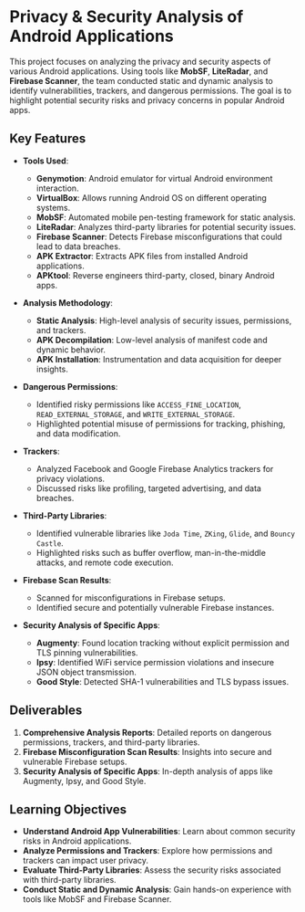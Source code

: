 # Privacy & Security Analysis of Android Applications

This project focuses on analyzing the privacy and security aspects of various Android applications. Using tools like **MobSF**, **LiteRadar**, and **Firebase Scanner**, the team conducted static and dynamic analysis to identify vulnerabilities, trackers, and dangerous permissions. The goal is to highlight potential security risks and privacy concerns in popular Android apps.

## Key Features

- **Tools Used**:  
  - **Genymotion**: Android emulator for virtual Android environment interaction.  
  - **VirtualBox**: Allows running Android OS on different operating systems.  
  - **MobSF**: Automated mobile pen-testing framework for static analysis.  
  - **LiteRadar**: Analyzes third-party libraries for potential security issues.  
  - **Firebase Scanner**: Detects Firebase misconfigurations that could lead to data breaches.  
  - **APK Extractor**: Extracts APK files from installed Android applications.  
  - **APKtool**: Reverse engineers third-party, closed, binary Android apps.  

- **Analysis Methodology**:  
  - **Static Analysis**: High-level analysis of security issues, permissions, and trackers.  
  - **APK Decompilation**: Low-level analysis of manifest code and dynamic behavior.  
  - **APK Installation**: Instrumentation and data acquisition for deeper insights.  

- **Dangerous Permissions**:  
  - Identified risky permissions like `ACCESS_FINE_LOCATION`, `READ_EXTERNAL_STORAGE`, and `WRITE_EXTERNAL_STORAGE`.  
  - Highlighted potential misuse of permissions for tracking, phishing, and data modification.  

- **Trackers**:  
  - Analyzed Facebook and Google Firebase Analytics trackers for privacy violations.  
  - Discussed risks like profiling, targeted advertising, and data breaches.  

- **Third-Party Libraries**:  
  - Identified vulnerable libraries like `Joda Time`, `ZKing`, `Glide`, and `Bouncy Castle`.  
  - Highlighted risks such as buffer overflow, man-in-the-middle attacks, and remote code execution.  

- **Firebase Scan Results**:  
  - Scanned for misconfigurations in Firebase setups.  
  - Identified secure and potentially vulnerable Firebase instances.  

- **Security Analysis of Specific Apps**:  
  - **Augmenty**: Found location tracking without explicit permission and TLS pinning vulnerabilities.  
  - **Ipsy**: Identified WiFi service permission violations and insecure JSON object transmission.  
  - **Good Style**: Detected SHA-1 vulnerabilities and TLS bypass issues.  

## Deliverables

1. **Comprehensive Analysis Reports**: Detailed reports on dangerous permissions, trackers, and third-party libraries.  
2. **Firebase Misconfiguration Scan Results**: Insights into secure and vulnerable Firebase setups.  
3. **Security Analysis of Specific Apps**: In-depth analysis of apps like Augmenty, Ipsy, and Good Style.  

## Learning Objectives

- **Understand Android App Vulnerabilities**: Learn about common security risks in Android applications.  
- **Analyze Permissions and Trackers**: Explore how permissions and trackers can impact user privacy.  
- **Evaluate Third-Party Libraries**: Assess the security risks associated with third-party libraries.  
- **Conduct Static and Dynamic Analysis**: Gain hands-on experience with tools like MobSF and Firebase Scanner.  
